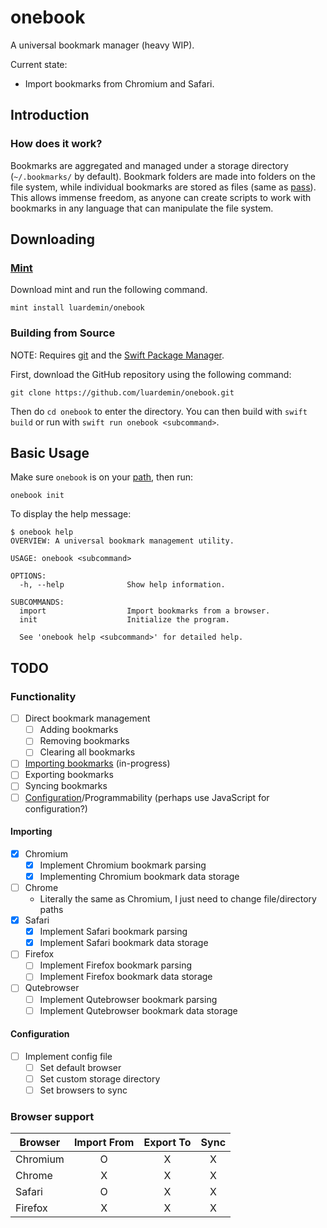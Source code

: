 # onebook

A universal bookmark manager (heavy WIP).

Current state:

-   Import bookmarks from Chromium and Safari.

## Introduction

### How does it work?

Bookmarks are aggregated and managed under a storage directory
(`~/.bookmarks/` by default). Bookmark folders are made into folders on
the file system, while individual bookmarks are stored as files (same as
[pass](https://www.passwordstore.org)). This allows immense freedom, as
anyone can create scripts to work with bookmarks in any language that
can manipulate the file system.

## Downloading

### [Mint](https://github.com/yonaskolb/Mint)

Download mint and run the following command.

    mint install luardemin/onebook

### Building from Source

NOTE: Requires [git](https://github.com/git/git) and the [Swift Package
Manager](https://swift.org/package-manager/).

First, download the GitHub repository using the following command:

    git clone https://github.com/luardemin/onebook.git

Then do `cd onebook` to enter the directory. You can then build with
`swift build` or run with `swift run onebook <subcommand>`.

## Basic Usage

Make sure `onebook` is on your
[path](https://www.putorius.net/set-path-variable-linux.html), then run:

    onebook init

To display the help message:

    $ onebook help
    OVERVIEW: A universal bookmark management utility.

    USAGE: onebook <subcommand>

    OPTIONS:
      -h, --help              Show help information.

    SUBCOMMANDS:
      import                  Import bookmarks from a browser.
      init                    Initialize the program.

      See 'onebook help <subcommand>' for detailed help.

## TODO

### Functionality

-   [ ] Direct bookmark management
    -   [ ] Adding bookmarks
    -   [ ] Removing bookmarks
    -   [ ] Clearing all bookmarks
-   [ ] [Importing bookmarks](#importing) (in-progress)
-   [ ] Exporting bookmarks
-   [ ] Syncing bookmarks
-   [ ] [Configuration](#configuration)/Programmability (perhaps use
    JavaScript for configuration?)

#### Importing

-   [x] Chromium
    -   [x] Implement Chromium bookmark parsing
    -   [x] Implementing Chromium bookmark data storage
-   [ ] Chrome
    -   Literally the same as Chromium, I just need to change
        file/directory paths
-   [x] Safari
    -   [x] Implement Safari bookmark parsing
    -   [x] Implement Safari bookmark data storage
-   [ ] Firefox
    -   [ ] Implement Firefox bookmark parsing
    -   [ ] Implement Firefox bookmark data storage
-   [ ] Qutebrowser
    -   [ ] Implement Qutebrowser bookmark parsing
    -   [ ] Implement Qutebrowser bookmark data storage

#### Configuration

-   [ ] Implement config file
    -   [ ] Set default browser
    -   [ ] Set custom storage directory
    -   [ ] Set browsers to sync

### Browser support

| Browser  | Import From | Export To | Sync |
|----------|:-----------:|:---------:|:----:|
| Chromium |      O      |     X     |  X   |
| Chrome   |      X      |     X     |  X   |
| Safari   |      O      |     X     |  X   |
| Firefox  |      X      |     X     |  X   |
